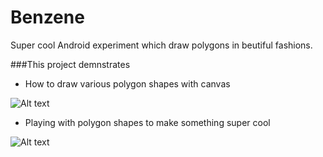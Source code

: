 # Benzene
Super cool Android experiment which draw polygons in beutiful fashions.

###This project demnstrates

- How to draw various polygon shapes with canvas

![Alt text](https://github.com/hiteshsahu/Benzene/blob/master/Hexgrid-master/Shapes.png "Shapes")

- Playing with polygon shapes to make something super cool

![Alt text](https://github.com/hiteshsahu/Benzene/blob/master/Hexgrid-master/Graphite.png "Graphites")




